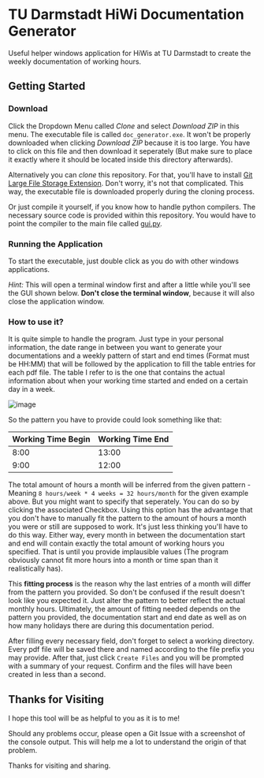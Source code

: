 # TU Darmstadt HiWi Documentation Generator
Useful helper windows application for HiWis at TU Darmstadt to create the weekly documentation of working hours. 

## Getting Started

### Download
Click the Dropdown Menu called *Clone* and select *Download ZIP* in this menu. The executable file is called `doc_generator.exe`. It won't be properly downloaded when clicking *Download ZIP* because it is too large. You have to click on this file and then download it seperately (But make sure to place it exactly where it should be located inside this directory afterwards). 

Alternatively you can *clone* this repository. For that, you'll have to install [Git Large File Storage Extension](https://git-lfs.github.com/). Don't worry, it's not that complicated. This way, the executable file is downloaded properly during the cloning process. 

Or just compile it yourself, if you know how to handle python compilers. The necessary source code is provided within this repository. You would have to point the compiler to the main file called [gui.py](include/gui.py).


### Running the Application
To start the executable, just double click as you do with other windows applications.

*Hint:* This will open a terminal window first and after a little while you'll see the GUI shown below. **Don't close the terminal window**, because it will also close the application window.

### How to use it?
It is quite simple to handle the program. Just type in your personal information, the date range in between you want to generate your documentations and a weekly pattern of start and end times (Format must be HH:MM) that will be followed by the application to fill the table entries for each pdf file. The table I refer to is the one that contains the actual information about when your working time started and ended on a certain day in a week.

![image](https://user-images.githubusercontent.com/83639955/150775652-288af662-6a30-4d4f-98a2-fc54f12950b8.png)

So the pattern you have to provide could look something like that:

| Working Time Begin | Working Time End |
| --- | --- |
| 8:00 | 13:00 |
| 9:00 | 12:00 |

The total amount of hours a month will be inferred from the given pattern - Meaning `8 hours/week * 4 weeks = 32 hours/month` for the given example above. But you might want to specify that seperately. You can do so by clicking the associated Checkbox. Using this option has the advantage that you don't have to manually fit the pattern to the amount of hours a month you were or still are supposed to work. It's just less thinking you'll have to do this way. Either way, every month in between the documentation start and end will contain exactly the total amount of working hours you specified. That is until you provide implausible values (The program obviously cannot fit more hours into a month or time span than it realistically has).

This **fitting process** is the reason why the last entries of a month will differ from the pattern you provided. So don't be confused if the result doesn't look like you expected it. Just alter the pattern to better reflect the actual monthly hours. Ultimately, the amount of fitting needed depends on the pattern you provided, the documentation start and end date as well as on how many holidays there are during this documentation period.

After filling every necessary field, don't forget to select a working directory. Every pdf file will be saved there and named according to the file prefix you may provide. After that, just click `Create Files` and you will be prompted with a summary of your request. Confirm and the files will have been created in less than a second.

## Thanks for Visiting

I hope this tool will be as helpful to you as it is to me! 

Should any problems occur, please open a Git Issue with a screenshot of the console output. This will help me a lot to understand the origin of that problem.

Thanks for visiting and sharing.
